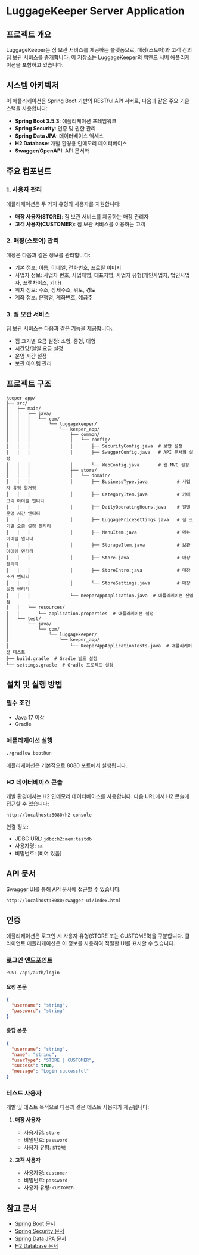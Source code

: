 # LuggageKeeper Server Application

## 프로젝트 개요

LuggageKeeper는 짐 보관 서비스를 제공하는 플랫폼으로, 매장(스토어)과 고객 간의 짐 보관 서비스를 중개합니다. 이 저장소는 LuggageKeeper의 백엔드 서버 애플리케이션을 포함하고 있습니다.

## 시스템 아키텍처

이 애플리케이션은 Spring Boot 기반의 RESTful API 서버로, 다음과 같은 주요 기술 스택을 사용합니다:

- **Spring Boot 3.5.3**: 애플리케이션 프레임워크
- **Spring Security**: 인증 및 권한 관리
- **Spring Data JPA**: 데이터베이스 액세스
- **H2 Database**: 개발 환경용 인메모리 데이터베이스
- **Swagger/OpenAPI**: API 문서화

## 주요 컴포넌트

### 1. 사용자 관리

애플리케이션은 두 가지 유형의 사용자를 지원합니다:
- **매장 사용자(STORE)**: 짐 보관 서비스를 제공하는 매장 관리자
- **고객 사용자(CUSTOMER)**: 짐 보관 서비스를 이용하는 고객

### 2. 매장(스토어) 관리

매장은 다음과 같은 정보를 관리합니다:
- 기본 정보: 이름, 이메일, 전화번호, 프로필 이미지
- 사업자 정보: 사업자 번호, 사업체명, 대표자명, 사업자 유형(개인사업자, 법인사업자, 프랜차이즈, 기타)
- 위치 정보: 주소, 상세주소, 위도, 경도
- 계좌 정보: 은행명, 계좌번호, 예금주

### 3. 짐 보관 서비스

짐 보관 서비스는 다음과 같은 기능을 제공합니다:
- 짐 크기별 요금 설정: 소형, 중형, 대형
- 시간당/일일 요금 설정
- 운영 시간 설정
- 보관 아이템 관리

## 프로젝트 구조

```
keeper-app/
├── src/
│   ├── main/
│   │   ├── java/
│   │   │   └── com/
│   │   │       └── luggagekeeper/
│   │   │           └── keeper_app/
│   │   │               ├── common/
│   │   │               │   └── config/
│   │   │               │       ├── SecurityConfig.java  # 보안 설정
│   │   │               │       ├── SwaggerConfig.java   # API 문서화 설정
│   │   │               │       └── WebConfig.java       # 웹 MVC 설정
│   │   │               ├── store/
│   │   │               │   └── domain/
│   │   │               │       ├── BusinessType.java           # 사업자 유형 열거형
│   │   │               │       ├── CategoryItem.java           # 카테고리 아이템 엔티티
│   │   │               │       ├── DailyOperatingHours.java    # 일별 운영 시간 엔티티
│   │   │               │       ├── LuggagePriceSettings.java   # 짐 크기별 요금 설정 엔티티
│   │   │               │       ├── MenuItem.java               # 메뉴 아이템 엔티티
│   │   │               │       ├── StorageItem.java            # 보관 아이템 엔티티
│   │   │               │       ├── Store.java                  # 매장 엔티티
│   │   │               │       ├── StoreIntro.java             # 매장 소개 엔티티
│   │   │               │       └── StoreSettings.java          # 매장 설정 엔티티
│   │   │               └── KeeperAppApplication.java  # 애플리케이션 진입점
│   │   └── resources/
│   │       └── application.properties  # 애플리케이션 설정
│   └── test/
│       └── java/
│           └── com/
│               └── luggagekeeper/
│                   └── keeper_app/
│                       └── KeeperAppApplicationTests.java  # 애플리케이션 테스트
├── build.gradle  # Gradle 빌드 설정
└── settings.gradle  # Gradle 프로젝트 설정
```

## 설치 및 실행 방법

### 필수 조건

- Java 17 이상
- Gradle

### 애플리케이션 실행

```bash
./gradlew bootRun
```

애플리케이션은 기본적으로 8080 포트에서 실행됩니다.

### H2 데이터베이스 콘솔

개발 환경에서는 H2 인메모리 데이터베이스를 사용합니다. 다음 URL에서 H2 콘솔에 접근할 수 있습니다:

```
http://localhost:8080/h2-console
```

연결 정보:
- JDBC URL: `jdbc:h2:mem:testdb`
- 사용자명: `sa`
- 비밀번호: (비어 있음)

## API 문서

Swagger UI를 통해 API 문서에 접근할 수 있습니다:

```
http://localhost:8080/swagger-ui/index.html
```

## 인증

애플리케이션은 로그인 시 사용자 유형(STORE 또는 CUSTOMER)을 구분합니다. 클라이언트 애플리케이션은 이 정보를 사용하여 적절한 UI를 표시할 수 있습니다.

### 로그인 엔드포인트

```
POST /api/auth/login
```

#### 요청 본문

```json
{
  "username": "string",
  "password": "string"
}
```

#### 응답 본문

```json
{
  "username": "string",
  "name": "string",
  "userType": "STORE | CUSTOMER",
  "success": true,
  "message": "Login successful"
}
```

### 테스트 사용자

개발 및 테스트 목적으로 다음과 같은 테스트 사용자가 제공됩니다:

1. **매장 사용자**
   - 사용자명: `store`
   - 비밀번호: `password`
   - 사용자 유형: `STORE`

2. **고객 사용자**
   - 사용자명: `customer`
   - 비밀번호: `password`
   - 사용자 유형: `CUSTOMER`

## 참고 문서

- [Spring Boot 문서](https://docs.spring.io/spring-boot/3.5.3/reference/html/)
- [Spring Security 문서](https://docs.spring.io/spring-security/reference/index.html)
- [Spring Data JPA 문서](https://docs.spring.io/spring-data/jpa/docs/current/reference/html/)
- [H2 Database 문서](https://www.h2database.com/html/main.html)